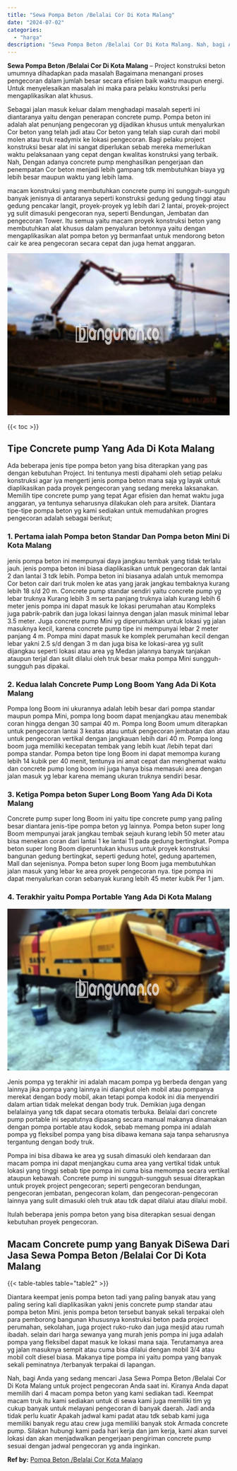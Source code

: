 ```yaml
---
title: "Sewa Pompa Beton /Belalai Cor Di Kota Malang"
date: "2024-07-02"
categories: 
  - "harga"
description: "Sewa Pompa Beton /Belalai Cor Di Kota Malang. Nah, bagi Anda yang sedang mencari Jasa Sewa Pompa Beton /Belalai Cor Di Kota Malang untuk project pengecoran A..."
---
```


**Sewa Pompa Beton /Belalai Cor Di Kota Malang** – Project konstruksi beton umumnya dihadapkan pada masalah Bagaimana menangani proses pengecoran dalam jumlah besar secara efisien baik waktu maupun energi. Untuk menyelesaikan masalah ini maka para pelaku konstruksi perlu mengaplikasikan alat khusus.

Sebagai jalan masuk keluar dalam menghadapi masalah seperti ini diantaranya yaitu dengan penerapan concrete pump. Pompa beton ini adalah alat penunjang pengecoran yg dijadikan khusus untuk menyalurkan Cor beton yang telah jadi atau Cor beton yang telah siap curah dari mobil molen atau truk readymix ke lokasi pengecoran. Bagi pelaku project konstruksi besar alat ini sangat diperlukan sebab mereka memerlukan waktu pelaksanaan yang cepat dengan kwalitas konstruksi yang terbaik. Nah, Dengan adanya concrete pump menghasilkan pengerjaan dan penempatan Cor beton menjadi lebih gampang tdk membutuhkan biaya yg lebih besar maupun waktu yang lebih lama.

macam konstruksi yang membutuhkan concrete pump ini sungguh-sungguh banyak jenisnya di antaranya seperti konstruksi gedung gedung tinggi atau gedung pencakar langit, proyek-proyek yg lebih dari 2 lantai, proyek-project yg sulit dimasuki pengecoran nya, seperti Bendungan, Jembatan dan pengecoran Tower. Itu semua yaitu macam proyek konstruksi beton yang membutuhkan alat khusus dalam penyaluran betonnya yaitu dengan mengaplikasikan alat pompa beton yg bermanfaat untuk mendorong beton cair ke area pengecoran secara cepat dan juga hemat anggaran.

![Sewa Pompa Beton /Belalai Cor Di Kota Malang](/images/sewa-concrete-pump-28.png)

{{< toc >}}

## Tipe Concrete pump Yang Ada Di Kota Malang

Ada beberapa jenis tipe pompa beton yang bisa diterapkan yang pas dengan kebutuhan Project. Ini tentunya mesti dipahami oleh setiap pelaku konstruksi agar iya mengerti jenis pompa beton mana saja yg layak untuk diaplikasikan pada proyek pengecoran yang sedang mereka laksanakan. Memilih tipe concrete pump yang tepat Agar efisien dan hemat waktu juga anggaran, ya tentunya seharusnya dilakukan oleh para arsitek. Diantara tipe-tipe pompa beton yg kami sediakan untuk memudahkan progres pengecoran adalah sebagai berikut;

### 1\. Pertama ialah Pompa beton Standar Dan Pompa beton Mini Di Kota Malang

jenis pompa beton ini mempunyai daya jangkau tembak yang tidak terlalu jauh. jenis pompa beton ini biasa diaplikasikan untuk pengecoran dak lantai 2 dan lantai 3 tdk lebih. Pompa beton ini biasanya adalah untuk memompa Cor beton cair dari truk molen ke atas yang jarak jangkau tembaknya kurang lebih 18 s/d 20 m. Concrete pump standar sendiri yaitu concrete pump yg lebar truknya Kurang lebih 3 m serta panjang truknya ialah kurang lebih 6 meter jenis pompa ini dapat masuk ke lokasi perumahan atau Kompleks juga pabrik-pabrik dan juga lokasi lainnya dengan jalan masuk minimal lebar 3.5 meter. Juga concrete pump Mini yg diperuntukkan untuk lokasi yg jalan masuknya kecil, karena concrete pump tipe ini mempunyai lebar 2 meter panjang 4 m. Pompa mini dapat masuk ke komplek perumahan kecil dengan lebar yakni 2.5 s/d dengan 3 m dan juga bisa ke lokasi-area yg sulit dijangkau seperti lokasi atau area yg Medan jalannya banyak tanjakan ataupun terjal dan sulit dilalui oleh truk besar maka pompa Mini sungguh-sungguh pas dipakai.

### 2\. Kedua Ialah Concrete Pump Long Boom Yang Ada Di Kota Malang

Pompa long Boom ini ukurannya adalah lebih besar dari pompa standar maupun pompa Mini, pompa long boom dapat menjangkau atau menembak coran hingga dengan 30 sampai 40 m. Pompa long Boom umum diterapkan untuk pengecoran lantai 3 keatas atau untuk pengecoran jembatan dan atau untuk pengecoran vertikal dengan jangkauan lebih dari 40 m. Pompa long boom juga memiliki kecepatan tembak yang lebih kuat /lebih tepat dari pompa standar. Pompa beton tipe long Boom ini dapat memompa kurang lebih 14 kubik per 40 menit, tentunya ini amat cepat dan menghemat waktu dan concrete pump long boom ini juga hanya bisa memasuki area dengan jalan masuk yg lebar karena memang ukuran truknya sendiri besar.

### 3\. Ketiga Pompa beton Super Long Boom Yang Ada Di Kota Malang

Concrete pump super long Boom ini yaitu tipe concrete pump yang paling besar diantara jenis-tipe pompa beton yg lainnya. Pompa beton super long Boom mempunyai jarak jangkau tembak sejauh kurang lebih 50 meter atau bisa menekan coran dari lantai 1 ke lantai 11 pada gedung bertingkat. Pompa beton super long Boom diperuntukan khusus untuk proyek konstruksi bangunan gedung bertingkat, seperti gedung hotel, gedung apartemen, Mall dan sejenisnya. Pompa beton super long Boom juga membutuhkan jalan masuk yang lebar ke area proyek pengecoran nya. tipe pompa ini dapat menyalurkan coran sebanyak kurang lebih 45 meter kubik Per 1 jam.

### 4\. Terakhir yaitu Pompa Portable Yang Ada Di Kota Malang

![Sewa Pompa Beton /Belalai Cor Di Kota Malang](/images/sewa-concrete-pump-29.png)

Jenis pompa yg terakhir ini adalah macam pompa yg berbeda dengan yang lainnya jika pompa yang lainnya ini diangkut oleh mobil atau pompanya merekat dengan body mobil, akan tetapi pompa kodok ini dia menyendiri dalam artian tidak melekat dengan body truk. Demikian juga dengan belalainya yang tdk dapat secara otomatis terbuka. Belalai dari concrete pump portable ini sepatutnya dipasang secara manual makanya dinamakan dengan pompa portable atau kodok, sebab memang pompa ini adalah pompa yg fleksibel pompa yang bisa dibawa kemana saja tanpa seharusnya tergantung dengan body truk.

Pompa ini bisa dibawa ke area yg susah dimasuki oleh kendaraan dan macam pompa ini dapat menjangkau cuma area yang vertikal tidak untuk lokasi yang tinggi sebab tipe pompa ini cuma bisa memompa secara vertikal ataupun kebawah. Concrete pump ini sungguh-sungguh sesuai diterapkan untuk proyek project pengecoran; seperti pengecoran bendungan, pengecoran jembatan, pengecoran kolam, dan pengecoran-pengecoran lainnya yang sulit dimasuki oleh truk atau tdk dapat dilalui atau dilalui mobil.

Itulah beberapa jenis pompa beton yang bisa diterapkan sesuai dengan kebutuhan proyek pengecoran.

## Macam Concrete pump yang Banyak DiSewa Dari Jasa Sewa Pompa Beton /Belalai Cor Di Kota Malang

{{< table-tables table="table2" >}}

Diantara keempat jenis pompa beton tadi yang paling banyak atau yang paling sering kali diaplikasikan yakni jenis concrete pump standar atau pompa beton Mini. jenis pompa beton tersebut banyak sekali terpakai oleh para pemborong bangunan khususnya konstruksi beton pada project perumahan, sekolahan, juga project ruko-ruko dan juga mesjid atau rumah ibadah. selain dari harga sewanya yang murah jenis pompa ini juga adalah pompa yang fleksibel dapat masuk ke lokasi mana saja. Terutamanya area yg jalan masuknya sempit atau cuma bisa dilalui dengan mobil 3/4 atau mobil colt diesel biasa. Makanya tipe pompa ini yaitu pompa yang banyak sekali peminatnya /terbanyak terpakai di lapangan.

Nah, bagi Anda yang sedang mencari Jasa Sewa Pompa Beton /Belalai Cor Di Kota Malang untuk project pengecoran Anda saat ini. Kiranya Anda dapat memilih dari 4 macam pompa beton yang kami sediakan tadi. Keempat macam truk itu kami sediakan untuk di sewa kami juga memiliki tim yg cukup banyak untuk melayani pengecoran di banyak daerah. Jadi anda tidak perlu kuatir Apakah jadwal kami padat atau tdk sebab kami juga memiliki banyak regu atau crew juga memiliki banyak stok Armada concrete pump. Silakan hubungi kami pada hari kerja dan jam kerja, kami akan survei lokasi dan akan menjadwalkan pengerjaan pengiriman concrete pump sesuai dengan jadwal pengecoran yg anda inginkan.

**Ref by:** [Pompa Beton /Belalai Cor Kota Malang](https://id.wikipedia.org/wiki/Pompa)

